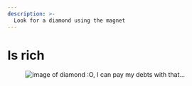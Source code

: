 ```yaml
---
description: >-
  Look for a diamond using the magnet
---
```


# Is rich

<figure><img src="" alt="image of diamond :O, I can pay my debts with that..."><figcaption></figcaption></figure>
